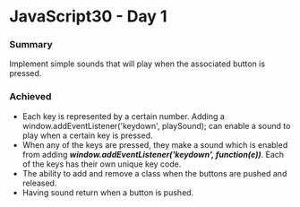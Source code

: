 # JavaScript30 - Day 1

### **Summary**
Implement simple sounds that will play when the associated button is pressed.

### **Achieved**
* Each key is represented by a certain number. Adding a window.addEventListener('keydown', playSound); can enable a sound to play when a certain key is pressed.
* When any of the keys are pressed, they make a sound which is enabled from adding ***window.addEventListener('keydown', function(e))***. Each of the keys has their own unique key code. 
* The ability to add and remove a class when the buttons are pushed and released.
* Having sound return when a button is pushed.
